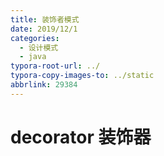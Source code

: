 ```yaml
---
title: 装饰者模式
date: 2019/12/1
categories:
  - 设计模式
  - java
typora-root-url: ../
typora-copy-images-to: ../static
abbrlink: 29384
---
```


# decorator 装饰器



